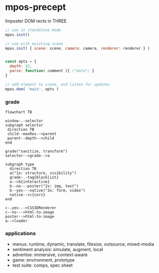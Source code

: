 # mpos-precept
Imposter DOM rects in THREE
```js
// use in standalone mode
mpos.init()

// use with existing scene
mpos.init( { scene: scene, camera: camera, renderer: renderer } )
```

```js

const opts = {
  depth: 32,
  parse: function( comment ){ /*data*/ }
}

// add element to scene, and listen for updates
mpos.dom( 'main', opts )
```
### grade
```mermaid
flowchart TB

window-.-selector
subgraph selector
 direction TB
 child--maxRes-->parent
 parent--depth-->child
end

grade("sanitize, transform")
selector-->grade-->a

subgraph type
  direction TB
  a("1x: structure, visibility")
  grade-.-tag{blacklist}
  a-->b{interactive}
  b--no---poster("2x: img, text")
  b--yes---native("3x: form, video")
  native-->c{cors}
end

c-.yes-.->CSS3DRenderer
c--no--->html-to-image
poster-->html-to-image
a-->loader
```
### applications
- menus: runtime, dynamic, translate, filesize, outsource, mixed-media
- sentiment analysis: simulate, augment, local
- advertise: immersive, context-aware
- game: environment, prototype
- test suite: comps, spec sheet
